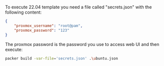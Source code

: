 To execute 22.04 template you need a file called "secrets.json" with the following content: 
```json
{
    "proxmox_username": "root@pam",
    "proxmox_password": "123"
}
```
The proxmox password is the password you use to access web UI and then execute: 
```bash
packer build -var-file='secrets.json' .\ubuntu.json
```